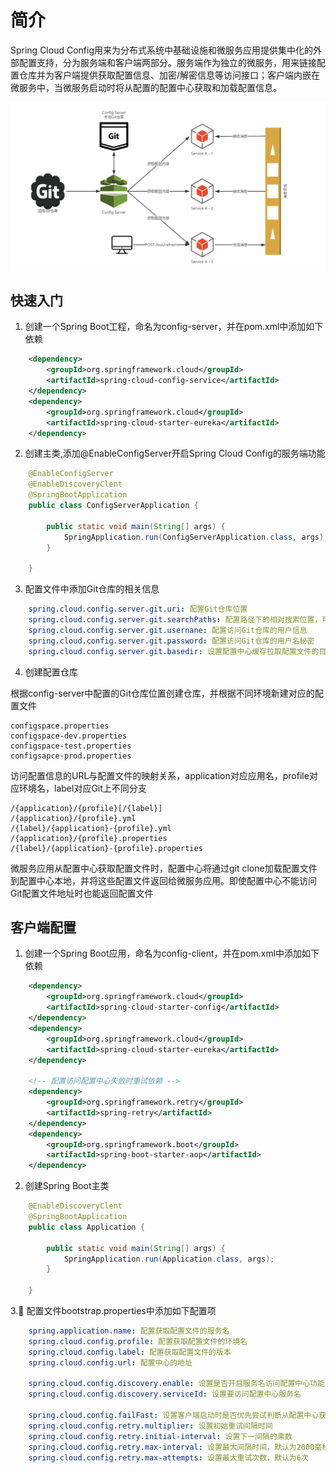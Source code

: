# 简介

Spring Cloud Config用来为分布式系统中基础设施和微服务应用提供集中化的外部配置支持，分为服务端和客户端两部分。服务端作为独立的微服务，用来链接配置仓库并为客户端提供获取配置信息、加密/解密信息等访问接口；客户端内嵌在微服务中，当微服务启动时将从配置的配置中心获取和加载配置信息。

![配置中心架构图](./image/config.png)

## 快速入门

1. 创建一个Spring Boot工程，命名为config-server，并在pom.xml中添加如下依赖
```xml
    <dependency>
        <groupId>org.springframework.cloud</groupId>
        <artifactId>spring-cloud-config-service</artifactId>
    </dependency>
    <dependency>
        <groupId>org.springframework.cloud</groupId>
        <artifactId>spring-cloud-starter-eureka</artifactId>
    </dependency>
```

2. 创建主类,添加@EnableConfigServer开启Spring Cloud Config的服务端功能
```java
    @EnableConfigServer
    @EnableDiscoveryClent
    @SpringBootApplication
    public class ConfigServerApplication {

        public static void main(String[] args) {
            SpringApplication.run(ConfigServerApplication.class, args);
        }

    }
```

3. 配置文件中添加Git仓库的相关信息
```yml
    spring.cloud.config.server.git.uri: 配置Git仓库位置
    spring.cloud.config.server.git.searchPaths: 配置路径下的相对搜索位置，可以配置多个
    spring.cloud.config.server.git.usernane: 配置访问Git仓库的用户信息
    spring.cloud.config.server.git.password: 配置访问Git仓库的用户名秘密
    spring.cloud.config.server.git.basedir: 设置配置中心缓存拉取配置文件的目录
```

4. 创建配置仓库

根据config-server中配置的Git仓库位置创建仓库，并根据不同环境新建对应的配置文件

    configspace.properties
    configspace-dev.properties
    configspace-test.properties
    configsapce-prod.properties

访问配置信息的URL与配置文件的映射关系，application对应应用名，profile对应环境名，label对应Git上不同分支

    /{application}/{profile}[/{label}]
    /{application}/{profile}.yml
    /{label}/{application}-{profile}.yml
    /{application}/{profile}.properties
    /{label}/{application}-{profile}.properties


微服务应用从配置中心获取配置文件时，配置中心将通过git clone加载配置文件到配置中心本地，并将这些配置文件返回给微服务应用。即使配置中心不能访问Git配置文件地址时也能返回配置文件
 
## 客户端配置

1. 创建一个Spring Boot应用，命名为config-client，并在pom.xml中添加如下依赖
```xml
    <dependency>
        <groupId>org.springframework.cloud</groupId>
        <artifactId>spring-cloud-starter-config</artifactId>
    </dependency>
    <dependency>
        <groupId>org.springframework.cloud</groupId>
        <artifactId>spring-cloud-starter-eureka</artifactId>
    </dependency>

    <!-- 配置访问配置中心失败时重试依赖 -->
    <dependency>
        <groupId>org.springframework.retry</groupId>
        <artifactId>spring-retry</artifactId>
    </dependency>
    <dependency>
        <groupId>org.springframework.boot</groupId>
        <artifactId>spring-boot-starter-aop</artifactId>
    </dependency>
```

2. 创建Spring Boot主类
```java
    @EnableDiscoveryClent
    @SpringBootApplication
    public class Application {

        public static void main(String[] args) {
            SpringApplication.run(Application.class, args);
        }

    }
```

3. 配置文件bootstrap.properties中添加如下配置项
```yml
    spring.application.name: 配置获取配置文件的服务名
    spring.cloud.config.profile: 配置获取配置文件的环境名
    spring.cloud.config.label: 配置获取配置文件的版本
    spring.cloud.config.url: 配置中心的地址

    spring.cloud.config.discovery.enable: 设置是否开启服务名访问配置中心功能
    spring.cloud.config.discovery.serviceId: 设置要访问配置中心服务名

    spring.cloud.config.failFast: 设置客户端启动时是否优先尝试判断从配置中心获取配置信息是否正常
    spring.cloud.config.retry.multiplier: 设置初始重试间隔时间
    spring.cloud.config.retry.initial-interval: 设置下一间隔的乘数
    spring.cloud.config.retry.max-interval: 设置最大间隔时间，默认为2000毫秒
    spring.cloud.config.retry.max-attempts: 设置最大重试次数，默认为6次  
```